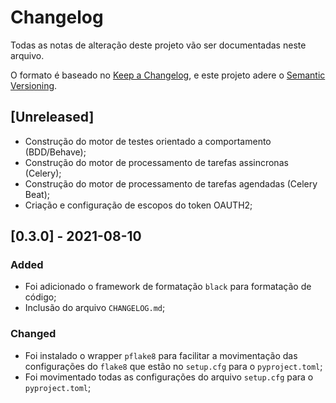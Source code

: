 # Changelog
Todas as notas de alteração deste projeto vão ser documentadas neste arquivo.

O formato é baseado no [Keep a Changelog](https://keepachangelog.com/en/1.0.0/),
e este projeto adere o [Semantic Versioning](https://semver.org/spec/v2.0.0.html).


## [Unreleased]
- Construção do motor de testes orientado a comportamento (BDD/Behave);
- Construção do motor de processamento de tarefas assincronas (Celery);
- Construção do motor de processamento de tarefas agendadas (Celery Beat);
- Criação e configuração de escopos do token OAUTH2;

## [0.3.0] - 2021-08-10
### Added
- Foi adicionado o framework de formatação `black` para formatação de código;
- Inclusão do arquivo `CHANGELOG.md`;

### Changed
- Foi instalado o wrapper `pflake8` para facilitar a movimentação das configurações do `flake8` que estão no `setup.cfg` para o `pyproject.toml`;
- Foi movimentado todas as configurações do arquivo `setup.cfg` para o `pyproject.toml`;
